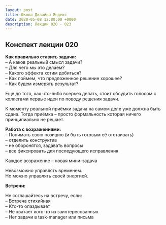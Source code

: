 ```yaml
---
layout: post
title: Школа Дизайна Яндекс
date: 2020-05-08 12:00:00 +0000
description: Лекции 020 - 023
---
```


## Конспект лекции 020
 
**Как правильно ставить задачи:**  
	– А каков реальный смысл задачи?  
	– Для чего мы это делаем?  
	– Какого эффекта хотим добиться?  
	– Как поймем, что предложенное решение хорошее?  
	– Как будем измерять результат?  

Еще до того, как что-либо всерьез делать, стоит обсудить голосом с коллегами первые идеи по поводу решения задачи.

К моменту реальной приёмки задача на самом деле уже должна быть сдана.
Тогда приёмка – просто формальность которая ничего принципиально не решает.

**Работа с возражениями:**  
	– Понимать свою позицию (и быть готовым её отстаивать)  
	– отделить конструктив  
	– не оборонятся, задавать вопросы  
	– все фиксировать для последующего исправления  

Каждое возражение – новая мини-задача

Невозможно управлять временем.  
Но можно управлять своей энергией.

**Встречи:**

Не соглашайтесь на встречу, если:  
– Встреча стихийная  
– Кто-то опаздывает  
– Не хватает кого-то из заинтересованных  
– Нет задачи в task-manager или письма  

